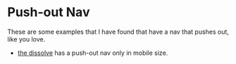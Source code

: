 Push-out Nav
=========

These are some examples that I have found that have a nav that pushes out, like you love.
* [the dissolve](http://thedissolve.com/) has a push-out nav only in mobile size.